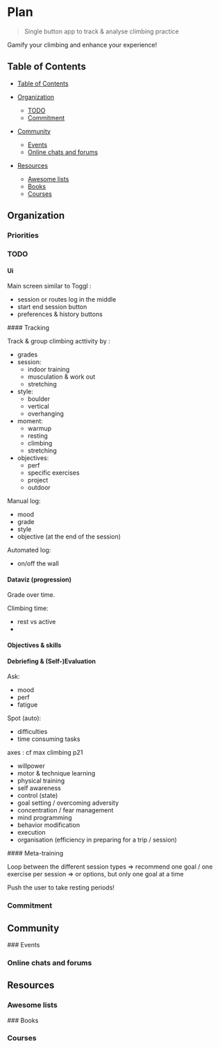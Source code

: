 # Plan

> Single button app to track & analyse climbing practice

Gamify your climbing and enhance your experience!

## Table of Contents

- [Table of Contents](#table-of-contents)
- [Organization](#organization)
  - [TODO](#todo)
  - [Commitment](#commitment)

- [Community](#community)
  - [Events](#events)
  - [Online chats and forums](#online-chats-and-forums)
- [Resources](#resources)
  - [Awesome lists](#awesome-lists)
  - [Books](#books)
  - [Courses](#courses)

## Organization

### Priorities

### TODO

#### Ui

Main screen similar to Toggl :
- session or routes log in the middle
- start end session button
- preferences & history buttons

#### Tracking

Track & group climbing acttivity by :
- grades
- session:
  - indoor training
  - musculation & work out
  - stretching 
- style:
  - boulder
  - vertical
  - overhanging
- moment:
  - warmup
  - resting
  - climbing
  - stretching
- objectives:
  - perf
  - specific exercises
  - project
  - outdoor

Manual log:
- mood
- grade
- style
- objective
(at the end of the session)

Automated log:
- on/off the wall

#### Dataviz (progression)

Grade over time.

Climbing time:
- rest vs active
- 

#### Objectives & skills

#### Debriefing & (Self-)Evaluation

Ask:
- mood
- perf
- fatigue

Spot (auto):
- difficulties
- time consuming tasks

axes : cf max climbing p21
- willpower
- motor & technique learning
- physical training
- self awareness
- control (state)
- goal setting / overcoming adversity
- concentration / fear management
- mind programming
- behavior modification
- execution
- organisation (efficiency in preparing for a trip / session)

#### Meta-training

Loop between the different session types
=> recommend one goal / one exercise per session
=> or options, but only one goal at a time

Push the user to take resting periods!

### Commitment

## Community

### Events

### Online chats and forums

## Resources

### Awesome lists

### Books

### Courses
